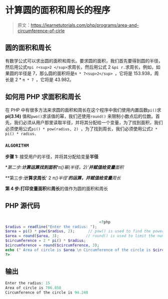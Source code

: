 # 计算圆的面积和周长的程序

> 原文：<https://learnetutorials.com/php/programs/area-and-circumference-of-cirle>

## 圆的面积和周长

有数学公式可以求出圆的面积和周长。要求圆的面积，我们首先要得到圆的半径，然后用公式`πpi r<sup>2 </sup>`求周长，然后用公式 2 `&pi r.`求周长，例如，如果圆的半径是 7，那么圆的面积将是`π * 7<sup>2</sup> `，它将是 153.938，周长是 2 * `π * 7 `，它将是 43.982。

## 如何用 PHP 求面积和周长

在 PHP 中有很多方法来求圆的面积和周长在这个程序中我们使用内置函数`pi()`求 **pi(3.14)** 值和`pwo()`求该值的幂，我们还使用`round()` 来限制小数点后的位数。首先，我们必须从用户那里读取半径，并将其分配给一个变量，为了找到面积，我们必须使用公式`pi() * pow(radius, 2) `，为了找到周长，我们必须使用公式`2 * pi() * radius.`

### `ALGORITHM `

**步骤 1:** 接受用户的半径，并将其分配给变量**半径**

**第二步:**计算运算找到面积**‘π()*幂(半径，2)’**并赋值给变量**面积**

**第三步:**计算求周长**' 2 *π()*半径'**的运算，并赋值给变量**周长**

**第 4 步:**打印变量**面积**和**周长**的值作为圆的面积和周长

## PHP 源代码

```php

                                          <?php
$radius = readline("Enter the radius: ");
$area = pi() * pow($radius, 2);      // pow() is used to find the power
$area = round($area, 3);            // round() is used to limit the number of digit after the decimal
$circumference = 2 * pi() * $radius;
$circumference = round($circumference, 3);
echo (" Area of circle is $area \n Circumference of the circle is $circumference");
?>

```

## 输出

```php
Enter the radius: 15
Area of circle is 706.858
Circumference of the circle is 94.248
```
